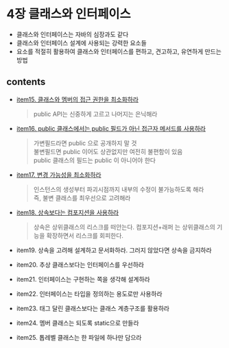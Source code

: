 <h1>4장 클래스와 인터페이스</h1>

- 클래스와 인터페이스는 자바의 심장과도 같다
- 클래스와 인터페이스 설계에 사용되는 강력한 요소들
- 요소를 적절히 활용하여 클래스와 인터페이스를 편하고, 견고하고, 유연하게 만드는 방법

<h2>contents</h2>

- [item15. 클래스와 멤버의 접근 권한을 최소화하라](item15)
  > public API는 신중하게 고르고 나머지는 은닉해라

- [item16. public 클래스에서는 public 필드가 아닌 접근자 메서드를 사용하라](item16)
  > 가변필드라면 public 으로 공개하지 말 것     
  > 불변필드면 public 이어도 상관없지만 여전히 불편함이 있음  
  > public 클래스의 필드는 public 이 아니어야 한다

- [item17. 변경 가능성을 최소화하라](item17)
  > 인스턴스의 생성부터 파괴시점까지 내부의 수정이 불가능하도록 해라   
  > 즉, 불변 클래스를 최우선으로 고려해라

- [item18. 상속보다는 컴포지션을 사용하라](item18)
  > 상속은 상위클래스의 리스크를 떠안는다. 
  > 컴포지션+래퍼 는 상위클래스의 기능을 확장하면서 리스크를 회피한다.

- item19. 상속을 고려해 설계하고 문서화하라. 그러지 않았다면 상속을 금지하라
  >

- item20. 추상 클래스보다는 인터페이스를 우선하라
  >

- item21. 인터페이스는 구현하는 쪽을 생각해 설계하라
  >

- item22. 인터페이스는 타입을 정의하는 용도로만 사용하라
  >

- item23. 태그 달린 클래스보다는 클래스 계층구조를 활용하라
  >

- item24. 멤버 클래스는 되도록 static으로 만들라
  >

- item25. 톱레벨 클래스는 한 파일에 하나만 담으라
  >
